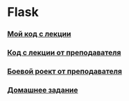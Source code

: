 # Flask

### [Мой код с лекции](flask)
### [Код с лекции от преподавателя](flask_100)
### [Боевой роект от преподавателя](todo_flask_netology)

### [Домашнее задание]()